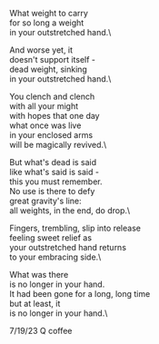 What weight to carry\
for so long a weight\
in your outstretched hand.\

And worse yet, it\
doesn't support itself -\
dead weight, sinking\
in your outstretched hand.\

You clench and clench\
with all your might\
with hopes that one day\
what once was live\
in your enclosed arms\
will be magically revived.\

But what's dead is said\
like what's said is said -\
this you must remember.\
No use is there to defy\
great gravity's line:\
all weights, in the end, do drop.\

Fingers, trembling, slip into release\
feeling sweet relief as\
your outstretched hand returns\
to your embracing side.\

What was there\
is no longer in your hand.\
It had been gone for a long, long time\
but at least, it\
is no longer in your hand.\

7/19/23 
Q coffee